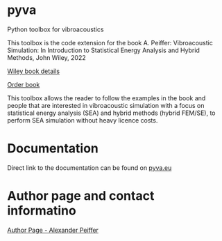 # pyva
Python toolbox for vibroacoustics

This toolbox is the code extension for the book 
A. Peiffer: Vibroacoustic Simulation: In Introduction to Statistical Energy Analysis and Hybrid Methods, John Wiley, 2022

[Wiley book details](https://www.wiley.com/en-us/Vibroacoustic+Simulation%3A+An+Introduction+to+Statistical+Energy+Analysis+and+Hybrid+Methods-p-9781119849841)

[Order book](http://www.wiley.com/buy/9781119849841)

This toolbox allows the reader to follow the examples in the book and people that are interested in vibroacoustic simulation with a focus on 
statistical energy analysis (SEA) and hybrid methods (hybrid FEM/SE), to perform SEA simulation without heavy licence costs.

# Documentation

Direct link to the documentation can be found on [pyva.eu](https://pyva.eu)

# Author page and contact informatino

[Author Page - Alexander Peiffer](https://docpeiffer.com)


